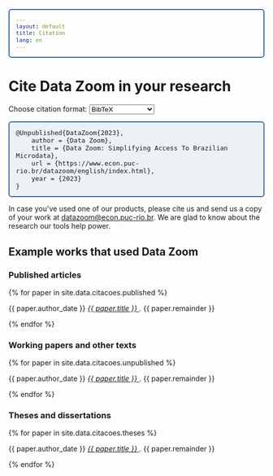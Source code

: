 ```yaml
---
layout: default
title: Citation
lang: en
---
```


<style>
#output pre { display: none; }
#output pre#bibtex { display: block; }

pre {
  border: 2px solid #369; /* Blue border, change color as you like */
  border-radius: 6px;         /* Rounded corners */
  padding: 1em;               /* Space inside the border */
  background-color: #ecf1f5; /* Light blue background */
  font-family: monospace;
  font-size: 0.9em;
  white-space: pre-wrap;  /* wraps long lines */
  word-wrap: break-word;  /* breaks long words if needed */  
}
</style>

# Cite Data Zoom in your research

<div id="output" class="scroll-box">

  <label for="citation">Choose citation format:</label>
  <select id="citation">
    <option value="bibtex" selected>BibTeX</option>
    <option value="abnt">ABNT (NBR6023)</option>
    <option value="apa">APA</option>
    <option value="mla">MLA</option>
  </select>
  
<pre id="bibtex" style="display: block;">@Unpublished{DataZoom{2023}, 
    author = {Data Zoom},
    title = {Data Zoom: Simplifying Access To Brazilian Microdata},
    url = {https://www.econ.puc-rio.br/datazoom/english/index.html},
    year = {2023}
}</pre>

<pre id="abnt">Data Zoom (2023). Data Zoom: Simplifying Access To Brazilian Microdata. https://www.econ.puc-rio.br/datazoom/index.html</pre>

<pre id="apa">Data Zoom. (2023). Data Zoom: Simplifying access to Brazilian microdata. Retrieved from https://www.econ.puc-rio.br/datazoom/english/index.html</pre>

<pre id="mla">Data Zoom. Data Zoom: Simplifying Access to Brazilian Microdata. 2023, https://www.econ.puc-rio.br/datazoom/english/index.html.</pre>
  </div>

In case you've used one of our products, please cite us and send us a copy of your work at <a href="mailto:datazoom@econ.puc-rio.br">datazoom@econ.puc-rio.br</a>. We are glad to know about the research our tools help power.

## Example works that used Data Zoom

<div class="scroll-box">
  <h3> Published articles </h3>
  {% for paper in site.data.citacoes.published %}
    <p>
      {{ paper.author_date }}
      <a href="{{ paper.link }}" target="_blank" rel="noopener noreferrer">
        <em>{{ paper.title }}</em>
      </a>.
    {{ paper.remainder }}
    </p>
  {% endfor %}
  <h3> Working papers and other texts </h3>
  {% for paper in site.data.citacoes.unpublished %}
    <p>
      {{ paper.author_date }}
      <a href="{{ paper.link }}" target="_blank" rel="noopener noreferrer">
        <em>{{ paper.title }}</em>
      </a>.
    {{ paper.remainder }}
    </p>
  {% endfor %}
  <h3> Theses and dissertations </h3>
  {% for paper in site.data.citacoes.theses %}
    <p>
      {{ paper.author_date }}
      <a href="{{ paper.link }}" target="_blank" rel="noopener noreferrer">
        <em>{{ paper.title }}</em>
      </a>.
    {{ paper.remainder }}
    </p>
  {% endfor %}  
</div>

<script>
document.addEventListener("DOMContentLoaded", function () {
  const citationSelect = document.getElementById("citation");
  const formats = ["bibtex", "abnt", "apa", "mla"];

  citationSelect.addEventListener("change", () => {
    const selected = citationSelect.value;
    formats.forEach(id => {
      document.getElementById(id).style.display = "none";
    });
    if (selected) {
      document.getElementById(selected).style.display = "block";
    }
  });
});

// Click to select all text
document.addEventListener('click', function(e) {
    if (e.target.tagName === 'PRE') {
        selectText(e.target);
    }

// Helper function to select text
function selectText(element) {
    if (window.getSelection) {
        const range = document.createRange();
        range.selectNodeContents(element);
        const selection = window.getSelection();
        selection.removeAllRanges();
        selection.addRange(range);
    }
}
</script>

          
